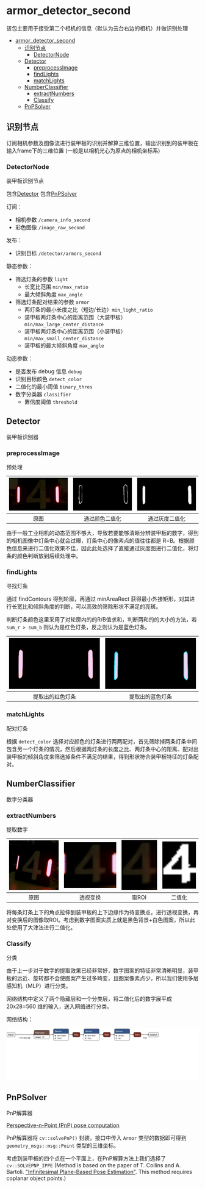 # armor_detector_second
该包主要用于接受第二个相机的信息（默认为云台右边的相机）并做识别处理

- [armor\_detector\_second](#armor_detector_second)
  - [识别节点](#识别节点)
    - [DetectorNode](#detectornode)
  - [Detector](#detector)
    - [preprocessImage](#preprocessimage)
    - [findLights](#findlights)
    - [matchLights](#matchlights)
  - [NumberClassifier](#numberclassifier)
    - [extractNumbers](#extractnumbers)
    - [Classify](#classify)
  - [PnPSolver](#pnpsolver)

## 识别节点

订阅相机参数及图像流进行装甲板的识别并解算三维位置，输出识别到的装甲板在输入frame下的三维位置 (一般是以相机光心为原点的相机坐标系)

### DetectorNode
装甲板识别节点

包含[Detector](#detector)
包含[PnPSolver](#pnpsolver)

订阅：
- 相机参数 `/camera_info_second`
- 彩色图像 `/image_raw_second`

发布：
- 识别目标 `/detector/armors_second`

静态参数：
- 筛选灯条的参数 `light`
  - 长宽比范围 `min/max_ratio` 
  - 最大倾斜角度 `max_angle`
- 筛选灯条配对结果的参数 `armor`
  - 两灯条的最小长度之比（短边/长边）`min_light_ratio `
  - 装甲板两灯条中心的距离范围（大装甲板）`min/max_large_center_distance`
  - 装甲板两灯条中心的距离范围（小装甲板）`min/max_small_center_distance`
  - 装甲板的最大倾斜角度 `max_angle`

动态参数：
- 是否发布 debug 信息 `debug`
- 识别目标颜色 `detect_color`
- 二值化的最小阈值 `binary_thres`
- 数字分类器 `classifier`
  - 置信度阈值 `threshold`

## Detector
装甲板识别器

### preprocessImage
预处理

| ![](docs/raw.png) | ![](docs/hsv_bin.png) | ![](docs/gray_bin.png) |
| :---------------: | :-------------------: | :--------------------: |
|       原图        |    通过颜色二值化     |     通过灰度二值化     |

由于一般工业相机的动态范围不够大，导致若要能够清晰分辨装甲板的数字，得到的相机图像中灯条中心就会过曝，灯条中心的像素点的值往往都是 R=B。根据颜色信息来进行二值化效果不佳，因此此处选择了直接通过灰度图进行二值化，将灯条的颜色判断放到后续处理中。

### findLights
寻找灯条

通过 findContours 得到轮廓，再通过 minAreaRect 获得最小外接矩形，对其进行长宽比和倾斜角度的判断，可以高效的筛除形状不满足的亮斑。

判断灯条颜色这里采用了对轮廓内的的R/B值求和，判断两和的的大小的方法，若 `sum_r > sum_b` 则认为是红色灯条，反之则认为是蓝色灯条。

| ![](docs/red.png) | ![](docs/blue.png) |
| :---------------: | :----------------: |
| 提取出的红色灯条  |  提取出的蓝色灯条  |

### matchLights
配对灯条

根据 `detect_color` 选择对应颜色的灯条进行两两配对，首先筛除掉两条灯条中间包含另一个灯条的情况，然后根据两灯条的长度之比、两灯条中心的距离、配对出装甲板的倾斜角度来筛选掉条件不满足的结果，得到形状符合装甲板特征的灯条配对。

## NumberClassifier
数字分类器

### extractNumbers
提取数字

| ![](docs/num_raw.png) | ![](docs/num_warp.png) | ![](docs/num_roi.png) | ![](docs/num_bin.png) |
| :-------------------: | :--------------------: | :-------------------: | :-------------------: |
|         原图          |        透视变换        |         取ROI         |        二值化         |

将每条灯条上下的角点拉伸到装甲板的上下边缘作为待变换点，进行透视变换，再对变换后的图像取ROI。考虑到数字图案实质上就是黑色背景+白色图案，所以此处使用了大津法进行二值化。

### Classify
分类

由于上一步对于数字的提取效果已经非常好，数字图案的特征非常清晰明显，装甲板的远近、旋转都不会使图案产生过多畸变，且图案像素点少，所以我们使用多层感知机（MLP）进行分类。

网络结构中定义了两个隐藏层和一个分类层，将二值化后的数字展平成 20x28=560 维的输入，送入网络进行分类。

网络结构：

![](docs/model.svg)

<!-- 效果图： -->

<!-- ![](docs/result.png) -->

## PnPSolver
PnP解算器

[Perspective-n-Point (PnP) pose computation](https://docs.opencv.org/4.x/d5/d1f/calib3d_solvePnP.html)

PnP解算器将 `cv::solvePnP()` 封装，接口中传入 `Armor` 类型的数据即可得到 `geometry_msgs::msg::Point` 类型的三维坐标。

考虑到装甲板的四个点在一个平面上，在PnP解算方法上我们选择了 `cv::SOLVEPNP_IPPE` (Method is based on the paper of T. Collins and A. Bartoli. ["Infinitesimal Plane-Based Pose Estimation"](https://link.springer.com/article/10.1007/s11263-014-0725-5). This method requires coplanar object points.)
